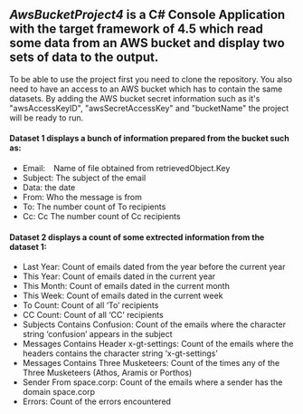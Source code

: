 ## *AwsBucketProject4* is a C# Console Application with the target framework of 4.5 which read some data from an AWS bucket and display two sets of data to the output. 
To be able to use the project first you need to clone the repository.
You also need to have an access to an AWS bucket which has to contain the same datasets.
By adding the AWS bucket secret information such as it's "awsAccessKeyID", "awsSecretAccessKey" and "bucketName" the project will be ready to run.



#### Dataset 1 displays a bunch of information prepared from the bucket such as:

- Email:   <code>&nbsp;</code>    Name of file obtained from retrievedObject.Key 
- Subject:     The subject of the email
- Data:        the date
- From:        Who the message is from
- To:          The number count of To recipients
- Cc:          Cc The number count of Cc recipients
 
 

#### Dataset 2 displays a count of some extrected information from the dataset 1:

- Last Year:                                Count of emails dated from the year before the current year
- This Year:                                Count of emails dated in the current year
- This Month:                               Count of emails dated in the current month
- This Week:                                Count of emails dated in the current week
- To Count:                                 Count of all ‘To’ recipients
- CC Count:                                 Count of all ‘CC’ recipients
- Subjects Contains Confusion:              Count of the emails where the character string ‘confusion’ appears in the subject
- Messages Contains Header x-gt-settings:   Count of the emails where the headers contains the character string ‘x-gt-settings’
- Messages Contains Three Musketeers:       Count of the times any of the Three Musketeers (Athos, Aramis or Porthos)
- Sender From space.corp:                   Count of the emails where a sender has the domain space.corp
- Errors:                                   Count of the errors encountered

